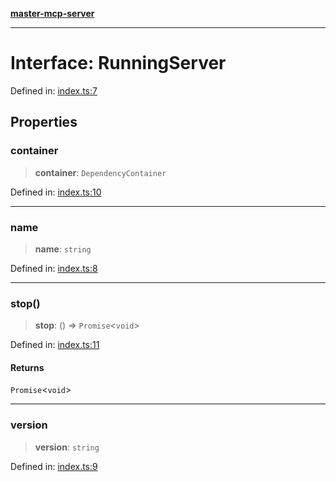 [**master-mcp-server**](../README.md)

***

# Interface: RunningServer

Defined in: [index.ts:7](https://github.com/solita-internal/master-mcp-server/blob/cd13e0009f7a1b7f244de882dc738bbf1f90f2c2/src/index.ts#L7)

## Properties

### container

> **container**: `DependencyContainer`

Defined in: [index.ts:10](https://github.com/solita-internal/master-mcp-server/blob/cd13e0009f7a1b7f244de882dc738bbf1f90f2c2/src/index.ts#L10)

***

### name

> **name**: `string`

Defined in: [index.ts:8](https://github.com/solita-internal/master-mcp-server/blob/cd13e0009f7a1b7f244de882dc738bbf1f90f2c2/src/index.ts#L8)

***

### stop()

> **stop**: () => `Promise`\<`void`\>

Defined in: [index.ts:11](https://github.com/solita-internal/master-mcp-server/blob/cd13e0009f7a1b7f244de882dc738bbf1f90f2c2/src/index.ts#L11)

#### Returns

`Promise`\<`void`\>

***

### version

> **version**: `string`

Defined in: [index.ts:9](https://github.com/solita-internal/master-mcp-server/blob/cd13e0009f7a1b7f244de882dc738bbf1f90f2c2/src/index.ts#L9)
